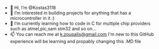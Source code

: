 - 👋 Hi, I’m @Kostas3118
- 👀 I’m interested in building projects for anything that has a microcontroller in it :) 
- 🌱 I’m currently learning how to code in C for multiple chip providers such as atmel,pic,sam stm32 and so on...
- 📫 You can reach me at k.zoupalis@gmail.com
I'm new to this GitHub experience will be learning and propably changing this .MD file 
<!---
Kostas3118/Kostas3118 is a ✨ special ✨ repository because its `README.md` (this file) appears on your GitHub profile.
You can click the Preview link to take a look at your changes.
--->
